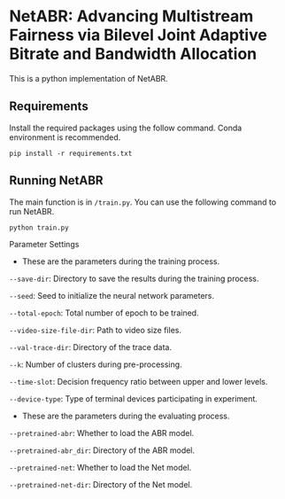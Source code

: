 # NetABR: Advancing Multistream Fairness via Bilevel Joint Adaptive Bitrate and Bandwidth Allocation

This is a python implementation of NetABR.

## Requirements

Install the required packages using the follow command. Conda environment is recommended.
 
```
pip install -r requirements.txt
```

## Running NetABR

The main function is in `/train.py`. You can use the following command to run NetABR.

```
python train.py
```

Parameter Settings

- These are the parameters during the training process.

`--save-dir`: Directory to save the results during the training process. 

`--seed`: Seed to initialize the neural network parameters.

`--total-epoch`: Total number of epoch to be trained.

`--video-size-file-dir`: Path to video size files.

`--val-trace-dir`: Directory of the trace data.

`--k`: Number of clusters during pre-processing.

`--time-slot`: Decision frequency ratio between upper and lower levels.

`--device-type`: Type of terminal devices participating in experiment.



- These are the parameters during the evaluating process.

`--pretrained-abr`: Whether to load the ABR model.

`--pretrained-abr_dir`: Directory of the ABR model.

`--pretrained-net`: Whether to load the Net model.

`--pretrained-net-dir`: Directory of the Net model.
